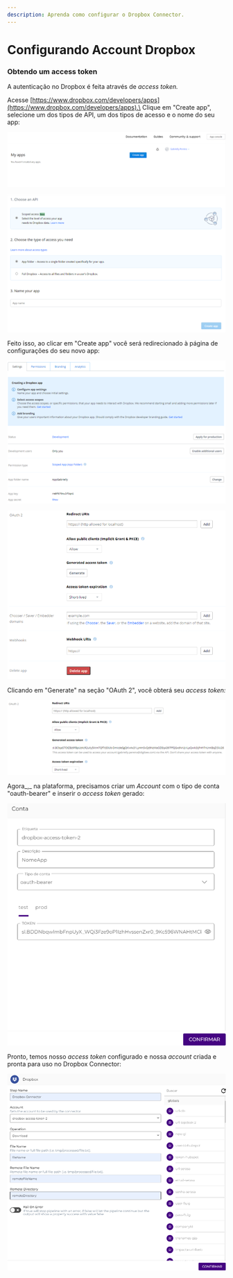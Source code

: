 ```yaml
---
description: Aprenda como configurar o Dropbox Connector.
---
```


# Configurando Account Dropbox

### Obtendo um access token <a href="#obtendo-um-access-token" id="obtendo-um-access-token"></a>

A autenticação no Dropbox é feita através de _access token._

Acesse [https://www.dropbox.com/developers/apps](https://www.dropbox.com/developers/apps).\
Clique em "Create app", selecione um dos tipos de API, um dos tipos de acesso e o nome do seu app:

![](<../../.gitbook/assets/01 (19).png>)

![](<../../.gitbook/assets/02 (2).png>)

Feito isso, ao clicar em "Create app" você será redirecionado à página de configurações do seu novo app:

![](<../../.gitbook/assets/03 (13).png>)

![](<../../.gitbook/assets/04 (14).png>)

Clicando em "Generate" na seção "OAuth 2", você obterá seu _access token:_

![](<../../.gitbook/assets/05 (8).png>)

Agora_,_ na plataforma, precisamos criar um _Account_ com o tipo de conta "oauth-bearer" e inserir o _access token_ gerado:

![](<../../.gitbook/assets/06 (2).png>)

Pronto, temos nosso _access token_ configurado e nossa _account_ criada e pronta para uso no Dropbox Connector:

![](<../../.gitbook/assets/07 (4).png>)
